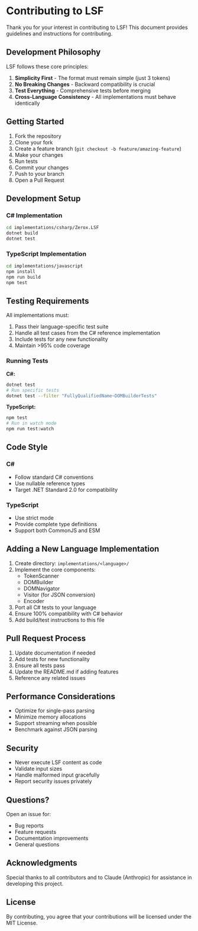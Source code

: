 # Contributing to LSF

Thank you for your interest in contributing to LSF! This document provides guidelines and instructions for contributing.

## Development Philosophy

LSF follows these core principles:
1. **Simplicity First** - The format must remain simple (just 3 tokens)
2. **No Breaking Changes** - Backward compatibility is crucial
3. **Test Everything** - Comprehensive tests before merging
4. **Cross-Language Consistency** - All implementations must behave identically

## Getting Started

1. Fork the repository
2. Clone your fork
3. Create a feature branch (`git checkout -b feature/amazing-feature`)
4. Make your changes
5. Run tests
6. Commit your changes
7. Push to your branch
8. Open a Pull Request

## Development Setup

### C# Implementation
```bash
cd implementations/csharp/Zerox.LSF
dotnet build
dotnet test
```

### TypeScript Implementation
```bash
cd implementations/javascript
npm install
npm run build
npm test
```

## Testing Requirements

All implementations must:
1. Pass their language-specific test suite
2. Handle all test cases from the C# reference implementation
3. Include tests for any new functionality
4. Maintain >95% code coverage

### Running Tests

**C#:**
```bash
dotnet test
# Run specific tests
dotnet test --filter "FullyQualifiedName~DOMBuilderTests"
```

**TypeScript:**
```bash
npm test
# Run in watch mode
npm run test:watch
```

## Code Style

### C#
- Follow standard C# conventions
- Use nullable reference types
- Target .NET Standard 2.0 for compatibility

### TypeScript
- Use strict mode
- Provide complete type definitions
- Support both CommonJS and ESM

## Adding a New Language Implementation

1. Create directory: `implementations/<language>/`
2. Implement the core components:
   - TokenScanner
   - DOMBuilder
   - DOMNavigator
   - Visitor (for JSON conversion)
   - Encoder
3. Port all C# tests to your language
4. Ensure 100% compatibility with C# behavior
5. Add build/test instructions to this file

## Pull Request Process

1. Update documentation if needed
2. Add tests for new functionality
3. Ensure all tests pass
4. Update the README.md if adding features
5. Reference any related issues

## Performance Considerations

- Optimize for single-pass parsing
- Minimize memory allocations
- Support streaming when possible
- Benchmark against JSON parsing

## Security

- Never execute LSF content as code
- Validate input sizes
- Handle malformed input gracefully
- Report security issues privately

## Questions?

Open an issue for:
- Bug reports
- Feature requests
- Documentation improvements
- General questions

## Acknowledgments

Special thanks to all contributors and to Claude (Anthropic) for assistance in developing this project.

## License

By contributing, you agree that your contributions will be licensed under the MIT License.